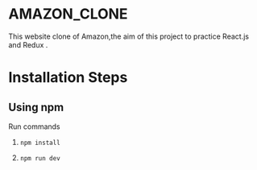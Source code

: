 # AMAZON_CLONE

This website clone of Amazon,the aim of this project to practice React.js and Redux .

# Installation Steps



## Using npm

Run commands

1) ```npm install```


2) ```npm run dev```
